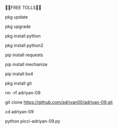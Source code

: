 🌸🌻FREE TOLLS🌺🥀

pkg update

pkg upgrade

pkg install python

pkg install python2

pip install requests

pip install mechanize

pip install bs4

pkg install git

rm -rf adriyan-09

git clone https://github.com/adriyan00/adriyan-09.git

cd adriyan-09 

python picci-adriyan-09.py

